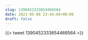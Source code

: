 ```yaml
---
slug: 1390452333654466564
date: 2021-05-06 23:44:04+00:00
draft: false
---
```


{{< tweet 1390452333654466564 >}}
